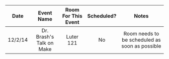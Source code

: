 | Date          |      Event Name           | Room For This Event   | Scheduled?  | Notes                                             |
| ------------- |:-------------------------:|:----------------------:|:----------:|:-------------------------------------------------:|
| 12/2/14       | Dr. Brash's Talk on Make  |  Luter 121            |    No       | Room needs to be scheduled as soon as possible    |
